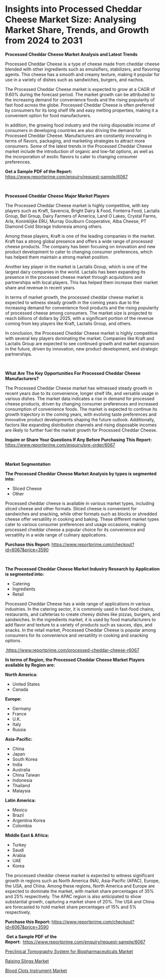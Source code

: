 <p><h1>Insights into Processed Cheddar Cheese Market Size: Analysing Market Share, Trends, and Growth from 2024 to 2031</h1></p><p><strong>Processed Cheddar Cheese Market Analysis and Latest Trends</strong></p>
<p><p>Processed Cheddar Cheese is a type of cheese made from cheddar cheese blended with other ingredients such as emulsifiers, stabilizers, and flavoring agents. This cheese has a smooth and creamy texture, making it popular for use in a variety of dishes such as sandwiches, burgers, and nachos.</p><p>The Processed Cheddar Cheese market is expected to grow at a CAGR of 9.60% during the forecast period. The market growth can be attributed to the increasing demand for convenience foods and the rising popularity of fast food across the globe. Processed Cheddar Cheese is often preferred by consumers for its long shelf life and easy melting properties, making it a convenient option for food manufacturers.</p><p>In addition, the growing food industry and the rising disposable income of consumers in developing countries are also driving the demand for Processed Cheddar Cheese. Manufacturers are constantly innovating in terms of flavors, packaging, and marketing strategies to attract more consumers. Some of the latest trends in the Processed Cheddar Cheese market include the introduction of organic and low-fat options, as well as the incorporation of exotic flavors to cater to changing consumer preferences.</p></p>
<p><strong>Get a Sample PDF of the Report:&nbsp;</strong> <a href="https://www.reportprime.com/enquiry/request-sample/6067">https://www.reportprime.com/enquiry/request-sample/6067</a></p>
<p>&nbsp;</p>
<p><strong>Processed Cheddar Cheese Major Market Players</strong></p>
<p><p>The Processed Cheddar Cheese market is highly competitive, with key players such as Kraft, Savencia, Bright Dairy & Food, Fonterra Food, Lactalis Group, Bel Group, Dairy Farmers of America, Land O Lakes, Crystal Farms, Arla, Koninklijke ERU, Murray Goulburn Cooperative, Alba Cheese, PT Diamond Cold Storage Indonesia among others. </p><p>Among these players, Kraft is one of the leading companies in the market. Kraft has a strong global presence and offers a wide range of processed cheese products. The company has been focusing on innovation and new product development to cater to changing consumer preferences, which has helped them maintain a strong market position. </p><p>Another key player in the market is Lactalis Group, which is one of the largest dairy companies in the world. Lactalis has been expanding its presence in the processed cheese market through acquisitions and partnerships with local players. This has helped them increase their market share and revenue in recent years.</p><p>In terms of market growth, the processed cheddar cheese market is expected to witness steady growth in the coming years due to the increasing demand for convenience food products and the rising popularity of processed cheese among consumers. The market size is projected to reach billions of dollars by 2025, with a significant portion of the revenue coming from key players like Kraft, Lactalis Group, and others.</p><p>In conclusion, the Processed Cheddar Cheese market is highly competitive with several key players dominating the market. Companies like Kraft and Lactalis Group are expected to see continued growth and market expansion in the future, driven by innovation, new product development, and strategic partnerships.</p></p>
<p>&nbsp;</p>
<p><strong>What Are The Key Opportunities For Processed Cheddar Cheese Manufacturers?</strong></p>
<p><p>The Processed Cheddar Cheese market has witnessed steady growth in recent years due to its convenience, longer shelf life, and versatile usage in various dishes. The market data indicates a rise in demand for processed cheese products, driven by changing consumer preferences and increased consumption of convenience foods. The market is expected to continue its growth trajectory in the coming years, with evolving taste preferences and innovative product developments shaping the future outlook. Additionally, factors like expanding distribution channels and rising disposable incomes are likely to further fuel the market growth for Processed Cheddar Cheese.</p></p>
<p><strong>Inquire or Share Your Questions If Any Before Purchasing This Report:</strong> <a href="https://www.reportprime.com/enquiry/pre-order/6067">https://www.reportprime.com/enquiry/pre-order/6067</a></p>
<p>&nbsp;</p>
<p><strong>Market Segmentation</strong></p>
<p><strong>The Processed Cheddar Cheese Market Analysis by types is segmented into:</strong></p>
<p><ul><li>Sliced Cheese</li><li>Other</li></ul></p>
<p><p>Processed cheddar cheese is available in various market types, including sliced cheese and other formats. Sliced cheese is convenient for sandwiches and snacking, while other formats such as blocks or shredded cheese offer versatility in cooking and baking. These different market types cater to various consumer preferences and usage occasions, making processed cheddar cheese a popular choice for its convenience and versatility in a wide range of culinary applications.</p></p>
<p><strong>Purchase this Report:&nbsp;</strong><a href="https://www.reportprime.com/checkout?id=6067&price=3590">https://www.reportprime.com/checkout?id=6067&price=3590</a></p>
<p>&nbsp;</p>
<p><strong>The Processed Cheddar Cheese Market Industry Research by Application is segmented into:</strong></p>
<p><ul><li>Catering</li><li>Ingredients</li><li>Retail</li></ul></p>
<p><p>Processed Cheddar Cheese has a wide range of applications in various industries. In the catering sector, it is commonly used in fast-food chains, restaurants, and cafeterias to create cheesy dishes like pizzas, burgers, and sandwiches. In the ingredients market, it is used by food manufacturers to add flavor and texture to a variety of products such as sauces, dips, and snacks. In the retail market, Processed Cheddar Cheese is popular among consumers for its convenience and versatility in cooking and snacking options.</p></p>
<p><a href="https://www.reportprime.com/processed-cheddar-cheese-r6067">&nbsp;https://www.reportprime.com/processed-cheddar-cheese-r6067</a></p>
<p><strong>In terms of Region, the Processed Cheddar Cheese Market Players available by Region are:</strong></p>
<p>
    <p> <strong> North America: </strong>
        <ul>
            <li>United States</li>
            <li>Canada</li>
        </ul>
        </p> 
    <p> <strong> Europe: </strong>
        <ul>
            <li>Germany</li>
            <li>France</li>
            <li>U.K.</li>
            <li>Italy</li>
            <li>Russia</li>
        </ul>
        </p> 
    <p> <strong> Asia-Pacific: </strong>
        <ul>
            <li>China</li>
            <li>Japan</li>
            <li>South Korea</li>
            <li>India</li>
            <li>Australia</li>
            <li>China Taiwan</li>
            <li>Indonesia</li>
            <li>Thailand</li>
            <li>Malaysia</li>
        </ul>
        </p> 
    <p> <strong> Latin America: </strong>
        <ul>
            <li>Mexico</li>
            <li>Brazil</li>
            <li>Argentina Korea</li>
            <li>Colombia</li>
        </ul>
        </p> 
    <p> <strong> Middle East & Africa: </strong>
        <ul>
            <li>Turkey</li>
            <li>Saudi</li>
            <li>Arabia</li>
            <li>UAE</li>
            <li>Korea</li>
        </ul>
    </p>
    </p>
<p><p>The processed cheddar cheese market is expected to witness significant growth in regions such as North America (NA), Asia-Pacific (APAC), Europe, the USA, and China. Among these regions, North America and Europe are expected to dominate the market, with market share percentages of 35% and 25% respectively. The APAC region is also anticipated to show substantial growth, capturing a market share of 20%. The USA and China are forecasted to hold market share percentages of 15% and 5% respectively.</p></p>
<p><strong>Purchase this Report: </strong><a href="https://www.reportprime.com/checkout?id=6067&price=3590">https://www.reportprime.com/checkout?id=6067&price=3590</a></p>
<p>&nbsp;<strong>Get a Sample PDF of the Report:&nbsp;&nbsp;</strong><a href="https://www.reportprime.com/enquiry/request-sample/6067">https://www.reportprime.com/enquiry/request-sample/6067</a></p>
<p><strong></strong></p>
<p><p><a href="https://issuu.com/reportprime-2/docs/preclinical-tomography-system-for-biopharmaceutica">Preclinical Tomography System for Biopharmaceuticals Market</a></p><p><a href="https://issuu.com/reportprime-2/docs/raising-slings-market-size-2030.pptx">Raising Slings Market</a></p><p><a href="https://issuu.com/reportprime-2/docs/blood-clots-instrument-market-size-2030.pptx">Blood Clots Instrument Market</a></p></p>